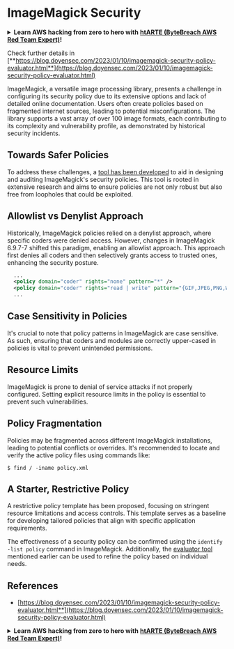 # ImageMagick Security

<details>

<summary><strong>Learn AWS hacking from zero to hero with</strong> <a href="https://training.khulnasoft.com/courses/arte"><strong>htARTE (ByteBreach AWS Red Team Expert)</strong></a><strong>!</strong></summary>

Other ways to support ByteBreach:

* If you want to see your **company advertised in ByteBreach** or **download ByteBreach in PDF** Check the [**SUBSCRIPTION PLANS**](https://github.com/sponsors/khulnasoft)!
* Get the [**official PEASS & ByteBreach swag**](https://peass.creator-spring.com)
* Discover [**The PEASS Family**](https://opensea.io/collection/the-peass-family), our collection of exclusive [**NFTs**](https://opensea.io/collection/the-peass-family)
* **Join the** 💬 [**Discord group**](https://discord.gg/hRep4RUj7f) or the [**telegram group**](https://t.me/peass) or **follow** us on **Twitter** 🐦 [**@khulnasoftm**](https://twitter.com/bytebreach_live)**.**
* **Share your hacking tricks by submitting PRs to the** [**ByteBreach**](https://github.com/khulnasoft/bytebreach) and [**ByteBreach Cloud**](https://github.com/khulnasoft/bytebreach-cloud) github repos.

</details>

Check further details in [**https://blog.doyensec.com/2023/01/10/imagemagick-security-policy-evaluator.html**](https://blog.doyensec.com/2023/01/10/imagemagick-security-policy-evaluator.html)

ImageMagick, a versatile image processing library, presents a challenge in configuring its security policy due to its extensive options and lack of detailed online documentation. Users often create policies based on fragmented internet sources, leading to potential misconfigurations. The library supports a vast array of over 100 image formats, each contributing to its complexity and vulnerability profile, as demonstrated by historical security incidents.

## Towards Safer Policies
To address these challenges, a [tool has been developed](https://imagemagick-secevaluator.doyensec.com/) to aid in designing and auditing ImageMagick's security policies. This tool is rooted in extensive research and aims to ensure policies are not only robust but also free from loopholes that could be exploited.

## Allowlist vs Denylist Approach
Historically, ImageMagick policies relied on a denylist approach, where specific coders were denied access. However, changes in ImageMagick 6.9.7-7 shifted this paradigm, enabling an allowlist approach. This approach first denies all coders and then selectively grants access to trusted ones, enhancing the security posture.

```xml
  ...
  <policy domain="coder" rights="none" pattern="*" />
  <policy domain="coder" rights="read | write" pattern="{GIF,JPEG,PNG,WEBP}" />
  ...
```

## Case Sensitivity in Policies
It's crucial to note that policy patterns in ImageMagick are case sensitive. As such, ensuring that coders and modules are correctly upper-cased in policies is vital to prevent unintended permissions.

## Resource Limits
ImageMagick is prone to denial of service attacks if not properly configured. Setting explicit resource limits in the policy is essential to prevent such vulnerabilities.

## Policy Fragmentation
Policies may be fragmented across different ImageMagick installations, leading to potential conflicts or overrides. It's recommended to locate and verify the active policy files using commands like:

```shell
$ find / -iname policy.xml
```

## A Starter, Restrictive Policy
A restrictive policy template has been proposed, focusing on stringent resource limitations and access controls. This template serves as a baseline for developing tailored policies that align with specific application requirements.

The effectiveness of a security policy can be confirmed using the `identify -list policy` command in ImageMagick. Additionally, the [evaluator tool](https://imagemagick-secevaluator.doyensec.com/) mentioned earlier can be used to refine the policy based on individual needs.

## References
* [https://blog.doyensec.com/2023/01/10/imagemagick-security-policy-evaluator.html**](https://blog.doyensec.com/2023/01/10/imagemagick-security-policy-evaluator.html)



<details>

<summary><strong>Learn AWS hacking from zero to hero with</strong> <a href="https://training.khulnasoft.com/courses/arte"><strong>htARTE (ByteBreach AWS Red Team Expert)</strong></a><strong>!</strong></summary>

Other ways to support ByteBreach:

* If you want to see your **company advertised in ByteBreach** or **download ByteBreach in PDF** Check the [**SUBSCRIPTION PLANS**](https://github.com/sponsors/khulnasoft)!
* Get the [**official PEASS & ByteBreach swag**](https://peass.creator-spring.com)
* Discover [**The PEASS Family**](https://opensea.io/collection/the-peass-family), our collection of exclusive [**NFTs**](https://opensea.io/collection/the-peass-family)
* **Join the** 💬 [**Discord group**](https://discord.gg/hRep4RUj7f) or the [**telegram group**](https://t.me/peass) or **follow** us on **Twitter** 🐦 [**@khulnasoftm**](https://twitter.com/bytebreach_live)**.**
* **Share your hacking tricks by submitting PRs to the** [**ByteBreach**](https://github.com/khulnasoft/bytebreach) and [**ByteBreach Cloud**](https://github.com/khulnasoft/bytebreach-cloud) github repos.

</details>
